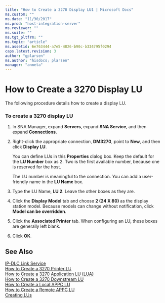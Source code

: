 ```yaml
---
title: "How to Create a 3270 Display LU1 | Microsoft Docs"
ms.custom: ""
ms.date: "11/30/2017"
ms.prod: "host-integration-server"
ms.reviewer: ""
ms.suite: ""
ms.tgt_pltfrm: ""
ms.topic: "article"
ms.assetid: 6e763444-a7e5-4826-b90c-b334795f0294
caps.latest.revision: 3
author: "gplarsen"
ms.author: "hisdocs; plarsen"
manager: "anneta"
---
```

# How to Create a 3270 Display LU
The following procedure details how to create a display LU.  
  
### To create a 3270 display LU  
  
1.  In SNA Manager, expand **Servers**, expand **SNA Service**, and then expand **Connections**.  
  
2.  Right-click the appropriate connection, **DM3270**, point to **New**, and then click **Display LU**.  
  
     You can define LUs in this **Properties** dialog box. Keep the default for the **LU Number** box as 2. Two is the first available number, because one is reserved for the host.  
  
     The LU number is meaningful to the connection. You can add a user-friendly name in the **LU Name** box.  
  
3.  Type the LU Name, **LU 2**. Leave the other boxes as they are.  
  
4.  Click the **Display Model** tab and choose **2 (24 X 80)** as the display station model. Because models can change without notification, click **Model can be overridden**.  
  
5.  Click the **Associated Printer** tab. When configuring an LU, these boxes are generally left blank.  
  
6.  Click **OK**.  
  
## See Also  
 [IP-DLC Link Service](./ip-dlc-link-service2.md)   
 [How to Create a 3270 Printer LU](../core/how-to-create-a-3270-printer-lu1.md)   
 [How to Create a 3270 Application LU (LUA)](../core/how-to-create-a-3270-application-lu-lua-2.md)   
 [How to Create a 3270 Downstream LU](../core/how-to-create-a-3270-downstream-lu2.md)   
 [How to Create a Local APPC LU](../core/how-to-create-a-local-appc-lu1.md)   
 [How to Create a Remote APPC LU](../core/how-to-create-a-remote-appc-lu2.md)   
 [Creating LUs](../core/creating-lus2.md)